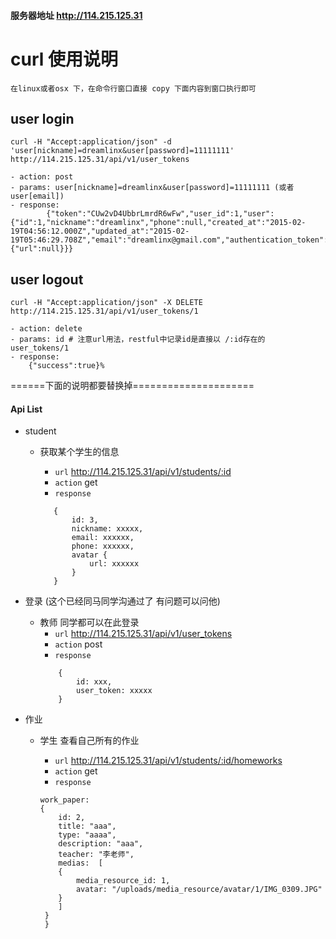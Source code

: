 #### 服务器地址 http://114.215.125.31

# curl 使用说明

    在linux或者osx 下，在命令行窗口直接 copy 下面内容到窗口执行即可

## user login
    curl -H "Accept:application/json" -d 'user[nickname]=dreamlinx&user[password]=11111111' http://114.215.125.31/api/v1/user_tokens

    - action: post
    - params: user[nickname]=dreamlinx&user[password]=11111111 (或者 user[email])
    - response:
            {"token":"CUw2vD4UbbrLmrdR6wFw","user_id":1,"user":{"id":1,"nickname":"dreamlinx","phone":null,"created_at":"2015-02-19T04:56:12.000Z","updated_at":"2015-02-19T05:46:29.708Z","email":"dreamlinx@gmail.com","authentication_token":"CUw2vD4UbbrLmrdR6wFw","school_class_id":null,"avatar":{"url":null}}}

## user logout
    curl -H "Accept:application/json" -X DELETE http://114.215.125.31/api/v1/user_tokens/1
    
    - action: delete
    - params: id # 注意url用法，restful中记录id是直接以 /:id存在的 user_tokens/1
    - response:
        {"success":true}%                 


======下面的说明都要替换掉=====================

#### Api List
* student 
	- 获取某个学生的信息
		* `url` http://114.215.125.31/api/v1/students/:id
        * `action` get
        * `response`
        
         ```
            {
                id: 3,
                nickname: xxxxx,
                email: xxxxxx,
                phone: xxxxxx,
                avatar {
                    url: xxxxxx
                }
            }
         ```

* 登录 (这个已经同马同学沟通过了 有问题可以问他)
    * 教师 同学都可以在此登录
        * `url` http://114.215.125.31/api/v1/user_tokens
        * `action` post
        * `response`
        ```
            {
                id: xxx, 
                user_token: xxxxx
            }
        ```

* 作业 
    * 学生 查看自己所有的作业
        * `url` http://114.215.125.31/api/v1/students/:id/homeworks
        * `action` get
        * `response`
        
        ```
        work_paper: 
        {
            id: 2,
            title: "aaa",
            type: "aaaa",
            description: "aaa",
            teacher: "李老师",
            medias:  [
            {
                media_resource_id: 1,
                avatar: "/uploads/media_resource/avatar/1/IMG_0309.JPG"
            }
            ]
         }
         }
         ```